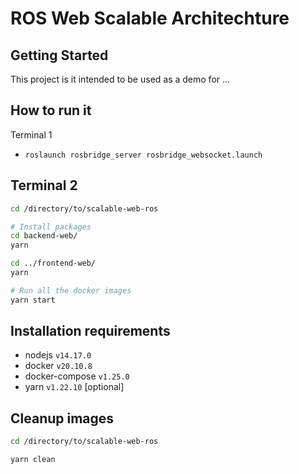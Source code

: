 # ROS Web Scalable Architechture

## Getting Started
This project is it intended to be used as a demo for ...
## How to run it

Terminal 1
- `roslaunch rosbridge_server rosbridge_websocket.launch`

Terminal 2
- 

```bash
cd /directory/to/scalable-web-ros

# Install packages
cd backend-web/
yarn 

cd ../frontend-web/
yarn

# Run all the docker images
yarn start
```

## Installation requirements
- nodejs `v14.17.0`
- docker `v20.10.8`
- docker-compose `v1.25.0`
- yarn `v1.22.10` [optional]
## Cleanup images
```bash
cd /directory/to/scalable-web-ros

yarn clean
```
